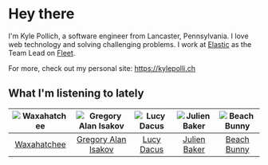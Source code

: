 # Hey there


I'm Kyle Pollich, a software engineer from Lancaster, Pennsylvania. I love web technology and solving challenging problems.
I work at [Elastic](https://www.elastic.co/) as the Team Lead on [Fleet](https://www.elastic.co/guide/en/fleet/current/fleet-overview.html).

For more, check out my personal site: https://kylepolli.ch

## What I'm listening to lately

<!-- begin artists -->
  |![Waxahatchee](https://i.scdn.co/image/ab6761610000f178909fb4e2a0d9c0f880174263)|![Gregory Alan Isakov](https://i.scdn.co/image/ab6761610000f1784528d0f9bb51b241561a16f3)|![Lucy Dacus](https://i.scdn.co/image/ab6761610000f178a5a55fb2f2c129da51b7676e)|![Julien Baker](https://i.scdn.co/image/ab6761610000f1788b2bd6b3cd88b0146f13ac99)|![Beach Bunny](https://i.scdn.co/image/ab6761610000f178c76f04ab8987c4fb298abb3c)|
  |:---:|:---:|:---:|:---:|:---:|
  |[Waxahatchee](https://open.spotify.com/artist/5IWCU0V9evBlW4gIeGY4zF)|[Gregory Alan Isakov](https://open.spotify.com/artist/5sXaGoRLSpd7VeyZrLkKwt)|[Lucy Dacus](https://open.spotify.com/artist/07D1Bjaof0NFlU32KXiqUP)|[Julien Baker](https://open.spotify.com/artist/12zbUHbPHL5DGuJtiUfsip)|[Beach Bunny](https://open.spotify.com/artist/2vnB6tuQMaQpORiRdvXF9H)|
<!-- end artists -->
